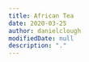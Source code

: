 ```yaml
---
title: African Tea
date: 2020-03-25
author: danielclough
modifiedDate: null
description: "."
---
```

